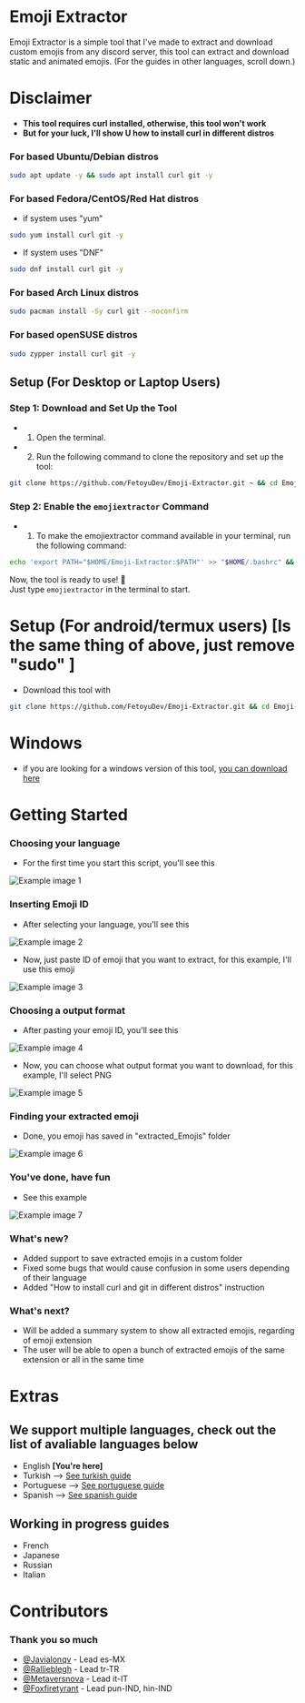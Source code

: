 # Emoji Extractor
Emoji Extractor is a simple tool that I've made to extract and download custom emojis from any discord server, this tool can extract and download static and animated emojis. (For the guides in other languages, scroll down.)

# Disclaimer
- **This tool requires curl installed, otherwise, this tool won't work**
- **But for your luck, I'll show U how to install curl in different distros**

### For based Ubuntu/Debian distros
```bash
sudo apt update -y && sudo apt install curl git -y
```

### For based Fedora/CentOS/Red Hat distros
- if system uses "yum"
```bash
sudo yum install curl git -y
```

- If system uses "DNF"
```bash
sudo dnf install curl git -y
```

### For based Arch Linux distros
```bash
sudo pacman install -Sy curl git --noconfirm
```

### For based openSUSE distros
```bash
sudo zypper install curl git -y
```

## Setup (For Desktop or Laptop Users)

### Step 1: Download and Set Up the Tool
- 1. Open the terminal.
- 2. Run the following command to clone the repository and set up the tool:

```bash
git clone https://github.com/FetoyuDev/Emoji-Extractor.git ~ && cd Emoji-Extractor && sudo chmod +X init.sh && sh init.sh
```

### Step 2: Enable the `emojiextractor` Command

- 1. To make the emojiextractor command available in your terminal, run the following command:
```bash
echo 'export PATH="$HOME/Emoji-Extractor:$PATH"' >> "$HOME/.bashrc" && ln -sf "$HOME/Emoji-Extractor/start.sh" "$HOME/Emoji-Extractor/emojiextractor" && chmod +x "$HOME/Emoji-Extractor/start.sh" && source "$HOME/.bashrc"
```

Now, the tool is ready to use! 🎉 <br>
Just type `emojiextractor` in the terminal to start.

# Setup (For android/termux users) [Is the same thing of above, just remove "sudo" ]
- Download this tool with
```bash
git clone https://github.com/FetoyuDev/Emoji-Extractor.git && cd Emoji-Extractor && chmod +X init.sh && sh init.sh
```

# Windows
- if you are looking for a windows version of this tool, [you can download here](https://github.com/Javialonqv/EmojiExtractorTool/releases/tag/Release)

# Getting Started
### Choosing your language
- For the first time you start this script, you'll see this

![Example image 1](https://fetoyudev.github.io/Emoji-Extractor/files/images/Screenshot%20From%202025-01-25%2002-24-09.png)

### Inserting Emoji ID
- After selecting your language, you'll see this

![Example image 2](https://fetoyudev.github.io/Emoji-Extractor/files/images/Screenshot%20From%202025-01-25%2002-24-21.png)

- Now, just paste ID of emoji that you want to extract, for this example, I'll use this emoji

![Example image 3](https://fetoyudev.github.io/Emoji-Extractor/files/images/Screenshot%20From%202025-01-25%2002-24-21.png)

### Choosing a output format
- After pasting your emoji ID, you'll see this

![Example image 4](https://fetoyudev.github.io/Emoji-Extractor/files/images/Screenshot%20From%202025-01-25%2002-24-55.png)

- Now, you can choose what output format you want to download, for this example, I'll select PNG

![Example image 5](https://fetoyudev.github.io/Emoji-Extractor/files/images/Screenshot%20From%202025-01-25%2002-25-01.png)

### Finding your extracted emoji
- Done, you emoji has saved in "extracted_Emojis" folder

![Example image 6](https://fetoyudev.github.io/Emoji-Extractor/files/images/Screenshot%20From%202025-01-25%2002-25-01.png)

### You've done, have fun
- See this example

![Example image 7](https://fetoyudev.github.io/Emoji-Extractor/files/images/Screenshot%20From%202025-01-25%2002-25-01.png)


### What's new?
- Added support to save extracted emojis in a custom folder
- Fixed some bugs that would cause confusion in some users depending of their language
- Added "How to install curl and git in different distros" instruction

### What's next?
- Will be added a summary system to show all extracted emojis, regarding of emoji extension
- The user will be able to open a bunch of extracted emojis of the same extension or all in the same time

# Extras
## We support multiple languages, check out the list of avaliable languages below
- English **[You're here]**
- Turkish --> [See turkish guide](https://github.com/FetoyuDev/Emoji-Extractor/blob/main/README-TR.md)
- Portuguese --> [See portuguese guide](https://github.com/FetoyuDev/Emoji-Extractor/blob/main/README-PT.md)
- Spanish --> [See spanish guide](https://github.com/FetoyuDev/Emoji-Extractor/blob/main/README-ES.md)

## Working in progress guides
- French
- Japanese
- Russian
- Italian

# Contributors
### Thank you so much
- [@Javialonqv](https://github.com/Javialonqv) - Lead es-MX
- [@Rallieblegh](https://github.com/rallieblegh) - Lead tr-TR
- [@Metaversnova](https://github.com/metaversnova) - Lead it-IT
- [@Foxfiretyrant](https://github.com/FoxFireTyrant) - Lead pun-IND, hin-IND
